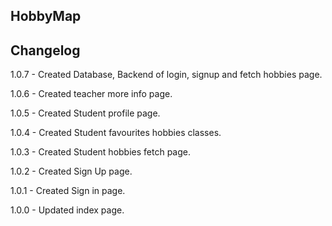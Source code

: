 ## HobbyMap

## Changelog

  1.0.7 - Created Database, Backend of login, signup and fetch hobbies page.
  
  1.0.6 - Created teacher more info page.
  
  1.0.5 - Created Student profile page.
  
  1.0.4 - Created Student favourites hobbies classes.
  
  1.0.3 - Created Student hobbies fetch page.
  
  1.0.2 - Created Sign Up page.
  
  1.0.1 - Created Sign in page.
  
  1.0.0 - Updated index page.
  
